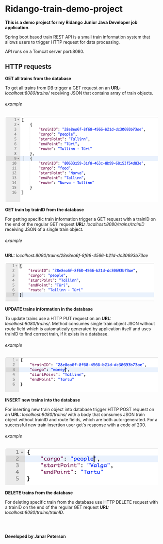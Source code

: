 # Ridango-train-demo-project

**This is a demo project for my Ridango Junior Java Developer job application.**

Spring boot based train REST API is a small train information system that allows users to trigger HTTP request for data processing.

API runs on a Tomcat server port:8080.


## HTTP requests


**GET all trains from the database**

To get all trains from DB trigger a GET request on an **URL:** *localhost:8080/trains/* receiving JSON that contains array of train objects.

###### example

<img src="https://github.com/JanarPeterson/Ridango-train-demo-project/blob/master/Images/GET%20example.png" alt="getall" width="514" height="282" />


**GET train by trainID from the database**

For getting specific train information trigger a GET request with a trainID on the end of the regular GET request **URL:** *localhost:8080/trains/_trainID_* receiving JSON of a single train object.

###### example

**URL:** *localhost:8080/trains/_28e8ea6f-8f68-4566-b21d-dc30693b73ae_*

<img src="https://github.com/JanarPeterson/Ridango-train-demo-project/blob/master/Images/GET%20By%20ID%20example.png" alt="getbyid" witdh="514" height="129" />


**UPDATE trains information in the database**

To update trains use a HTTP PUT request on an **URL:** *localhost:8080/trains/*. Method consumes single train object JSON without *route* field which is automaticaly generated by application itself and uses trainID to find correct train, if it exists in a database.

###### example

<img src="https://github.com/JanarPeterson/Ridango-train-demo-project/blob/master/Images/PUT%20example.png" alt="update" width="514" height="115" />


**INSERT new trains into the database**

For inserting new train object into database trigger HTTP POST request on an **URL:** *localhost:8080/trains/* with a body that consumes JSON train object without trainID and route fields, which are both auto-generated. For a successful new train insertion user get's response with a code of 200.

###### example

<img src="https://github.com/JanarPeterson/Ridango-train-demo-project/blob/master/Images/POST%20example.png" alt="insert" width="514" height="120" />


**DELETE trains from the database**

For deleting specific train from the database use HTTP DELETE request with a trainID on the end of the regular GET request **URL:** *localhost:8080/trains/_trainID_*.

<br/>
<br/>

**Developed by Janar Peterson**
